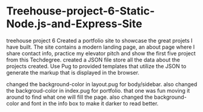 # Treehouse-project-6-Static-Node.js-and-Express-Site
 treehouse project 6
Created a portfolio site to showcase the great projets I have built. The site contains a modern landing page, an about page where I share contact info, practice my elevator pitch and show the first five project from this Techdegree. 
created a JSON file store all the data about the projects created.
Use Pug to provided templates that utilize the JSON to generate the markup that is displayed in the browser.

changed the background-color in layout.pug for body/sidebar.
also changed the backgroud-color in index.pug for portfolio. that one was fun moving it around to find what one will fill the page. 
also changed the background-color and font in the info box to make it darker to read better.